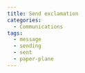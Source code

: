```yaml
---
title: Send exclamation
categories:
  - Communications
tags:
  - message
  - sending
  - sent
  - paper-plane
---
```

